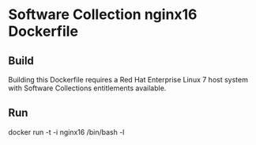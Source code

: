 Software Collection nginx16 Dockerfile
======================================

Build
-----

Building this Dockerfile requires a Red Hat Enterprise Linux 7 host
system with Software Collections entitlements available.

Run
---

docker run -t -i nginx16 /bin/bash -l